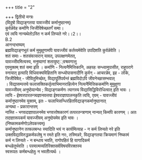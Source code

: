 +++
title = "2"

+++
द्वितीयो मन्त्रः  
(विदुषो विद्याङ्गतया यावज्जीवं कर्मानुष्ठानम्)  
कुर्वन्नेवेह कर्माणि जिजीविषेच्छतगँ समाः।  
एवं त्वयि नान्यथेतोऽस्ति न कर्म लिप्यते नरे।।2।।  
B.2  
आनन्दभाष्यम्  
ब्रह्मविद्याङ्गभूतं कर्म मुमुक्षूणामपि यावज्जीवं कर्तव्यमेवेति उपदिशति कुर्वन्नेवेति ।  
शतं समाः - शतसंवत्सरान् यावत्, उपलक्षणमेतत्,  
यावज्जीवमित्यस्य, मनुष्याणां शतायुष्ट््वश्रवणात्तु  
एवमुक्तम् शतं समा इति । कर्माणि - नित्यनैमित्तिकानि, अहरहः सन्ध्यामुपासीत, राहूपरागे  
स्नायात् इत्यादि विधिवाक्यविहितानि सन्ध्योपासनादीनि कुर्वन् - आचरन्नेव, इह - लोके,  
जिजीविषेत् - जीवितुमिच्छेत्, विद्यापूर्तिपर्यन्तं ब्रह्मविदोऽपि जीवनेच्छासम्भवात्  
। विद्यासम्पत्तये फलासक्तिकर्तृत्वाभिमानराहित्येन नित्यनैमित्तिककर्माणि मुमुक्षुणा  
यावज्जीवम् अनुष्ठेयान्येव ; विद्याङ्गकर्मणः त्यागस्य विद्यासिद्धिविरोधित्वात् इति भावः ।  
त्वयि - ईश्वरपारतन्त्र्यज्ञानवत्तया ईश्वराज्ञापालनकृति त्वयि, एवम् - यावज्जीवं  
कर्मानुष्ठानमेव युक्तम्, इतः - फलाभिसन्धिरहितविद्याङ्गकर्मानुष्ठानात्  
अन्यथा - प्रकारान्तरम्  
नास्ति - भगवदाज्ञापालनमेव भगवत्तोषकारणं तत्परतन्त्राणाम् नान्यत् किमपि कारणम् । अतः  
तदाज्ञारूपकर्म यावज्जीवम् अनुष्ठेयमेव इति भावः ।  
(निष्कामकर्मणोऽलेपकत्त्वम्)  
कर्मानुष्ठानेन तत्फलबन्धः स्यादिति भयं न कार्यमित्याह - न कर्म लिप्यते नरे इति  
उक्तविद्याविरुद्धकर्मफलेषु न रमते इति नरः, तस्मिन्नरे, विद्याङ्गतया क्रियमाणं निष्कामं  
कर्म न लिप्यते - न बन्धाय भवति, रागोपहितं हि यागादिकर्म  
बन्धहेतुर्भवति । परमात्मव्यतिरिक्तसर्वविषयविरक्तस्य  
स्वरूपतः कर्मबन्धहेतुः न भवतीत्यर्थः ।